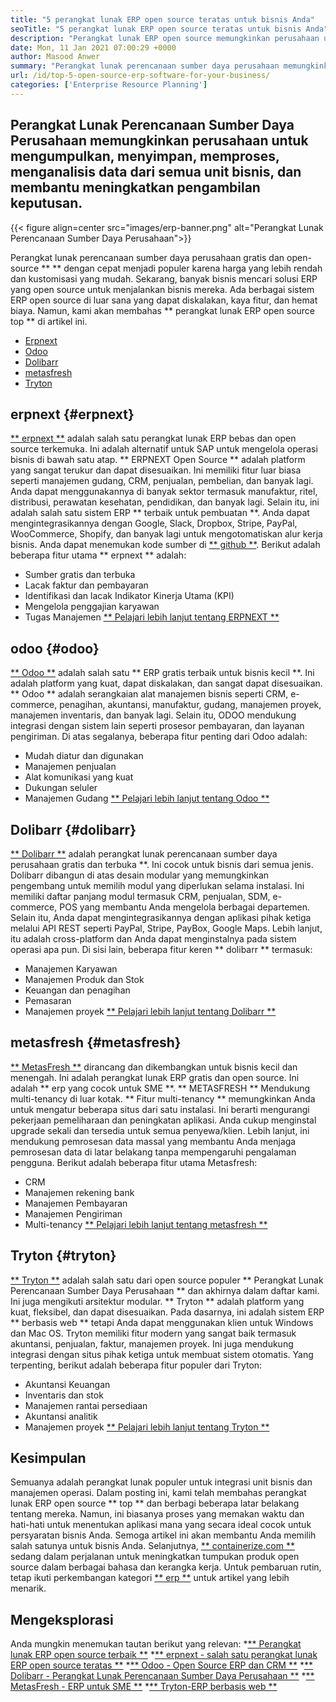 ```yaml
---
title: "5 perangkat lunak ERP open source teratas untuk bisnis Anda" 
seoTitle: "5 perangkat lunak ERP open source teratas untuk bisnis Anda" 
description: "Perangkat lunak ERP open source memungkinkan perusahaan untuk mengintegrasikan dan mengelola semua unit bisnis dari satu suite dengan cara yang hemat biaya." 
date: Mon, 11 Jan 2021 07:00:29 +0000
author: Masood Anwer
summary: "Perangkat lunak perencanaan sumber daya perusahaan memungkinkan perusahaan untuk mengumpulkan, menyimpan, memproses, menganalisis data dari semua unit bisnis, dan membantu meningkatkan pengambilan keputusan." 
url: /id/top-5-open-source-erp-software-for-your-business/
categories: ['Enterprise Resource Planning']
---
```


## Perangkat Lunak Perencanaan Sumber Daya Perusahaan memungkinkan perusahaan untuk mengumpulkan, menyimpan, memproses, menganalisis data dari semua unit bisnis, dan membantu meningkatkan pengambilan keputusan.

{{< figure align=center src="images/erp-banner.png" alt="Perangkat Lunak Perencanaan Sumber Daya Perusahaan">}}

Perangkat lunak perencanaan sumber daya perusahaan gratis dan open-source ** ** dengan cepat menjadi populer karena harga yang lebih rendah dan kustomisasi yang mudah. Sekarang, banyak bisnis mencari solusi ERP yang open source untuk menjalankan bisnis mereka. Ada berbagai sistem ERP open source di luar sana yang dapat diskalakan, kaya fitur, dan hemat biaya. Namun, kami akan membahas ** perangkat lunak ERP open source top ** di artikel ini.
  * [Erpnext][1]
  * [Odoo][2]
  * [Dolibarr][3]
  * [metasfresh][4]
  * [Tryton][5]

## erpnext {#erpnext}
[** erpnext **][6] adalah salah satu perangkat lunak ERP bebas dan open source terkemuka. Ini adalah alternatif untuk SAP untuk mengelola operasi bisnis di bawah satu atap. ** ERPNEXT Open Source ** adalah platform yang sangat terukur dan dapat disesuaikan. Ini memiliki fitur luar biasa seperti manajemen gudang, CRM, penjualan, pembelian, dan banyak lagi. Anda dapat menggunakannya di banyak sektor termasuk manufaktur, ritel, distribusi, perawatan kesehatan, pendidikan, dan banyak lagi. Selain itu, ini adalah salah satu sistem ERP ** terbaik untuk pembuatan **. Anda dapat mengintegrasikannya dengan Google, Slack, Dropbox, Stripe, PayPal, WooCommerce, Shopify, dan banyak lagi untuk mengotomatiskan alur kerja bisnis. Anda dapat menemukan kode sumber di [** github **][7].
Berikut adalah beberapa fitur utama ** erpnext ** adalah:
  * Sumber gratis dan terbuka
  * Lacak faktur dan pembayaran
  * Identifikasi dan lacak Indikator Kinerja Utama (KPI)
  * Mengelola penggajian karyawan
  * Tugas Manajemen
[** Pelajari lebih lanjut tentang ERPNEXT **][8]

## odoo {#odoo}
[** Odoo **][9] adalah salah satu ** ERP gratis terbaik untuk bisnis kecil **. Ini adalah platform yang kuat, dapat diskalakan, dan sangat dapat disesuaikan. ** Odoo ** adalah serangkaian alat manajemen bisnis seperti CRM, e-commerce, penagihan, akuntansi, manufaktur, gudang, manajemen proyek, manajemen inventaris, dan banyak lagi. Selain itu, ODOO mendukung integrasi dengan sistem lain seperti prosesor pembayaran, dan layanan pengiriman.
Di atas segalanya, beberapa fitur penting dari Odoo adalah:
  * Mudah diatur dan digunakan
  * Manajemen penjualan
  * Alat komunikasi yang kuat
  * Dukungan seluler
  * Manajemen Gudang
[** Pelajari lebih lanjut tentang Odoo **][10]

## Dolibarr {#dolibarr}
[** Dolibarr **][11] adalah perangkat lunak perencanaan sumber daya perusahaan gratis dan terbuka **. Ini cocok untuk bisnis dari semua jenis. Dolibarr dibangun di atas desain modular yang memungkinkan pengembang untuk memilih modul yang diperlukan selama instalasi. Ini memiliki daftar panjang modul termasuk CRM, penjualan, SDM, e-commerce, POS yang membantu Anda mengelola berbagai departemen. Selain itu, Anda dapat mengintegrasikannya dengan aplikasi pihak ketiga melalui API REST seperti PayPal, Stripe, PayBox, Google Maps. Lebih lanjut, itu adalah cross-platform dan Anda dapat menginstalnya pada sistem operasi apa pun.
Di sisi lain, beberapa fitur keren ** dolibarr ** termasuk:
  * Manajemen Karyawan
  * Manajemen Produk dan Stok
  * Keuangan dan penagihan
  * Pemasaran
  * Manajemen proyek
[** Pelajari lebih lanjut tentang Dolibarr **][12]

## metasfresh {#metasfresh}
[** MetasFresh **][13] dirancang dan dikembangkan untuk bisnis kecil dan menengah. Ini adalah perangkat lunak ERP gratis dan open source. Ini adalah ** erp yang cocok untuk SME **. ** METASFRESH ** Mendukung multi-tenancy di luar kotak. ** Fitur multi-tenancy ** memungkinkan Anda untuk mengatur beberapa situs dari satu instalasi. Ini berarti mengurangi pekerjaan pemeliharaan dan peningkatan aplikasi. Anda cukup menginstal upgrade sekali dan tersedia untuk semua penyewa/klien. Lebih lanjut, ini mendukung pemrosesan data massal yang membantu Anda menjaga pemrosesan data di latar belakang tanpa mempengaruhi pengalaman pengguna.
Berikut adalah beberapa fitur utama Metasfresh:
  * CRM
  * Manajemen rekening bank
  * Manajemen Pembayaran
  * Manajemen Pengiriman
  * Multi-tenancy
[** Pelajari lebih lanjut tentang metasfresh **][14]

## Tryton {#tryton}
[** Tryton **][15] adalah salah satu dari open source populer ** Perangkat Lunak Perencanaan Sumber Daya Perusahaan ** dan akhirnya dalam daftar kami. Ini juga mengikuti arsitektur modular. ** Tryton ** adalah platform yang kuat, fleksibel, dan dapat disesuaikan. Pada dasarnya, ini adalah sistem ERP ** berbasis web ** tetapi Anda dapat menggunakan klien untuk Windows dan Mac OS. Tryton memiliki fitur modern yang sangat baik termasuk akuntansi, penjualan, faktur, manajemen proyek. Ini juga mendukung integrasi dengan situs pihak ketiga untuk membuat sistem otomatis.
Yang terpenting, berikut adalah beberapa fitur populer dari Tryton:
  * Akuntansi Keuangan
  * Inventaris dan stok
  * Manajemen rantai persediaan
  * Akuntansi analitik
  * Manajemen proyek
[** Pelajari lebih lanjut tentang Tryton **][16]

## Kesimpulan
Semuanya adalah perangkat lunak populer untuk integrasi unit bisnis dan manajemen operasi. Dalam posting ini, kami telah membahas perangkat lunak ERP open source ** top ** dan berbagi beberapa latar belakang tentang mereka. Namun, ini biasanya proses yang memakan waktu dan hati-hati untuk menentukan aplikasi mana yang secara ideal cocok untuk persyaratan bisnis Anda. Semoga artikel ini akan membantu Anda memilih salah satunya untuk bisnis Anda.
Selanjutnya, [** containerize.com **][17] sedang dalam perjalanan untuk meningkatkan tumpukan produk open source dalam berbagai bahasa dan kerangka kerja. Untuk pembaruan rutin, tetap ikuti perkembangan kategori [** erp **][18] untuk artikel yang lebih menarik.

## Mengeksplorasi
Anda mungkin menemukan tautan berikut yang relevan:
  *[** Perangkat lunak ERP open source terbaik **][19]
  *[** erpnext - salah satu perangkat lunak ERP open source teratas **][20]
  *[** Odoo - Open Source ERP dan CRM **][21]
  *[** Dolibarr - Perangkat Lunak Perencanaan Sumber Daya Perusahaan **][12]
  *[** MetasFresh - ERP untuk SME **][14]
  *[** Tryton-ERP berbasis web **][16]

  
[1]: #ERPNext
[2]: #Odoo
[3]: #Dolibarr
[4]: #metasfresh
[5]: #Tryton
[6]: https://products.containerize.com/erp/erpnext/
[7]: https://github.com/frappe/erpnext
[8]: https://erpnext.com/
[9]: https://products.containerize.com/erp/odoo/
[10]: https://www.odoo.com
[11]: https://products.containerize.com/erp/dolibarr/
[12]: https://products.containerize.com/erp/dolibarr
[13]: https://products.containerize.com/erp/metasfresh/
[14]: https://products.containerize.com/erp/metasfresh
[15]: https://products.containerize.com/erp/tryton/
[16]: https://products.containerize.com/erp/tryton
[17]: https://containerize.com
[18]: https://blog.containerize.com/category/enterprise-resource-planning/
[19]: https://products.containerize.com/erp
[20]: https://products.containerize.com/erp/erpnext
[21]: https://products.containerize.com/erp/odoo
